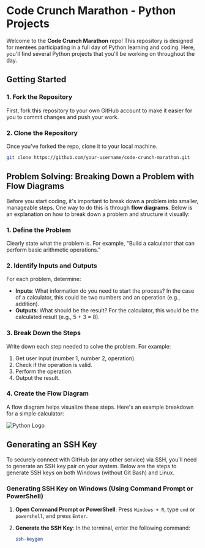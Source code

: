 # Code Crunch Marathon - Python Projects

Welcome to the **Code Crunch Marathon** repo! This repository is designed for mentees participating in a full day of Python learning and coding. Here, you'll find several Python projects that you'll be working on throughout the day.

## Getting Started

### 1. Fork the Repository
First, fork this repository to your own GitHub account to make it easier for you to commit changes and push your work.

### 2. Clone the Repository
Once you've forked the repo, clone it to your local machine.

```bash
git clone https://github.com/your-username/code-crunch-marathon.git
```

## Problem Solving: Breaking Down a Problem with Flow Diagrams


Before you start coding, it's important to break down a problem into smaller, manageable steps. One way to do this is through **flow diagrams**. Below is an explanation on how to break down a problem and structure it visually:

### 1. Define the Problem
Clearly state what the problem is. For example, "Build a calculator that can perform basic arithmetic operations."

### 2. Identify Inputs and Outputs
For each problem, determine:

- **Inputs**: What information do you need to start the process? In the case of a calculator, this could be two numbers and an operation (e.g., addition).
- **Outputs**: What should be the result? For the calculator, this would be the calculated result (e.g., 5 + 3 = 8).

### 3. Break Down the Steps
Write down each step needed to solve the problem. For example:

1. Get user input (number 1, number 2, operation).
2. Check if the operation is valid.
3. Perform the operation.
4. Output the result.

### 4. Create the Flow Diagram
A flow diagram helps visualize these steps. Here's an example breakdown for a simple calculator:

![Python Logo](https://www.visual-paradigm.com/servlet/editor-content/tutorials/flowchart-tutorial/sites/7/2018/09/flowchart-example-simple-algorithms.png)


## Generating an SSH Key

To securely connect with GitHub (or any other service) via SSH, you'll need to generate an SSH key pair on your system. Below are the steps to generate SSH keys on both Windows (without Git Bash) and Linux.

### Generating SSH Key on Windows (Using Command Prompt or PowerShell)

1. **Open Command Prompt or PowerShell**:
   Press `Windows + R`, type `cmd` or `powershell`, and press `Enter`.

2. **Generate the SSH Key**:
   In the terminal, enter the following command:

   ```bash
   ssh-keygen 
    ```



